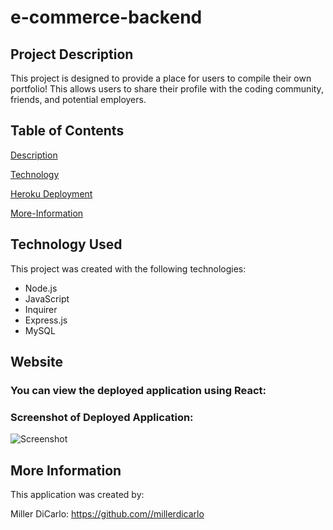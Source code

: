 # e-commerce-backend

## Project Description
This project is designed to provide a place for users to compile their own portfolio! This allows users to share their profile with the coding community, friends, and potential employers.

## Table of Contents
[Description](#project-description)

[Technology](#technology-used)

[Heroku Deployment](#heroku)

[More-Information](#more-information)


## Technology Used
This project was created with the following technologies:

* Node.js
* JavaScript
* Inquirer
* Express.js
* MySQL


## Website
### You can view the deployed application using React:

### Screenshot of Deployed Application:
![Screenshot]()

## More Information
This application was created by:

Miller DiCarlo: https://github.com//millerdicarlo